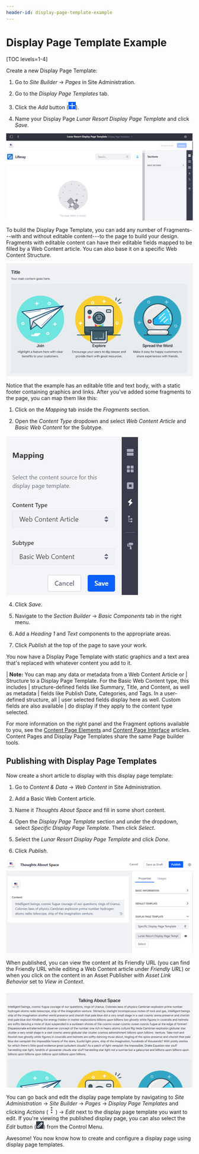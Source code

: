```yaml
---
header-id: display-page-template-example
---
```


# Display Page Template Example

[TOC levels=1-4]

Create a new Display Page Template:

1.  Go to *Site Builder* &rarr; *Pages* in Site Administration.

2.  Go to the *Display Page Templates* tab.

3.  Click the *Add* button (![Add](../../../../../images/icon-add.png)).

4.  Name your Display Page *Lunar Resort Display Page Template* and click
    *Save*.

![Figure 1: The Display Page Template creation interface.](../../../../../images/create-display-page.png)

To build the Display Page Template, you can add any number of Fragments---with
and without editable content---to the page to build your design. Fragments with
editable content can have their editable fields mapped to be filled by a Web
Content article. You can also base it on a specific Web Content Structure.

![Figure 2: Editing a Display Page Template with some Fragments added.](../../../../../images/display-page-with-fragments.png)

Notice that the example has an editable title and text body, with a static
footer containing graphics and links. After you've added some fragments to the
page, you can map them like this:

1.  Click on the *Mapping* tab inside the *Fragments* section.

2.  Open the *Content Type* dropdown and select *Web Content Article* and 
    *Basic Web Content* for the Subtype.

![Figure 3: Selecting the Asset type and Subtype.](../../../../../images/display-page-asset-type.png)

4.  Click *Save*.

<!--5.  Now check the box that says *Show Editable Areas*. This highlights
    areas that you can map.-->

<!--6.  Click on an editable text area and then click *Map*. A dialog appears with
    a list of fields that can be mapped to that area.-->

5.  Navigate to the *Section Builder* &rarr; *Basic Components* tab in the right
    menu.

7.  Add a *Heading 1* and *Text* components to the appropriate areas.

8.  Click *Publish* at the top of the page to save your work.

You now have a Display Page Template with static graphics and a text area that's 
replaced with whatever content you add to it.

| **Note:** You can map any data or metadata from a Web Content Article or
| Structure to a Display Page Template. For the Basic Web Content type, this includes
| structure-defined fields like Summary, Title, and Content, as well as metadata
| fields like Publish Date, Categories, and Tags. In a user-defined structure, all
| user selected fields display here as well. Custom fields are also available
| do display if they apply to the content type selected.

For more information on the right panel and the Fragment options available to
you, see the
[Content Page Elements](/docs/7-2/user/-/knowledge_base/u/content-page-elements)
and
[Content Page Interface](/docs/7-2/user/-/knowledge_base/u/content-page-management-interface)
articles. Content Pages and Display Page Templates share the same Page builder
tools.

## Publishing with Display Page Templates

Now create a short article to display with this display page template:

1.  Go to *Content & Data* &rarr; *Web Content* in Site Administration.

2.  Add a Basic Web Content article.

3.  Name it *Thoughts About Space* and fill in some short content.

4.  Open the *Display Page Template* section and under the dropdown, select
    *Specific Display Page Template*. Then click *Select*.

5.  Select the *Lunar Resort Display Page Template* and click *Done*.

6.  Click *Publish*.

![Figure 4: Selecting the Asset type and Subtype.](../../../../../images/display-page-creating-content.png)

When published, you can view the content at its Friendly URL (you can find the
Friendly URL while editing a Web Content article under *Friendly URL*) or when
you click on the content in an Asset Publisher with *Asset Link Behavior* set to
*View in Context*.

![Figure 5: Selecting the Asset type and Subtype.](../../../../../images/display-page-in-context.png)

You can go back and edit the display page template by navigating to *Site
Administration* &rarr; *Site Builder* &rarr; *Pages* &rarr; *Display Page
Templates* and clicking *Actions*
(![Actions](../../../../../images/icon-staging-bar-options.png)) &rarr; *Edit*
next to the display page template you want to edit. If you're viewing the
published display page, you can also select the *Edit* button
(![Edit](../../../../../images/icon-edit-pencil.png)) from the Control Menu.

Awesome! You now know how to create and configure a display page using display
page templates.

